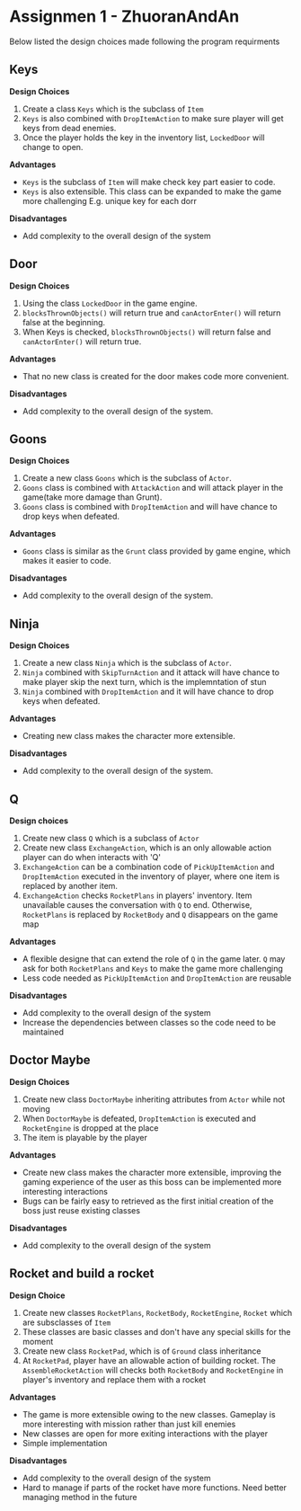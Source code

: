 # Assignmen 1 - ZhuoranAndAn

Below listed the design choices made following the program requirments

## Keys

**Design Choices**

1. Create a class `Keys` which is the subclass of `Item` 
2. `Keys` is also combined with `DropItemAction` to make sure player will get keys from dead enemies. 
3. Once the player holds the key in the inventory list, `LockedDoor` will change to open. 

**Advantages**

* `Keys` is the subclass of `Item` will make check key part easier to code. 
* `Keys` is also extensible. This class can be expanded to make the game more challenging E.g. unique key for each dorr

**Disadvantages**

* Add complexity to the overall design of the system


## Door 

**Design Choices**

1. Using the class `LockedDoor` in the game engine. 
2. `blocksThrownObjects()` will return true and `canActorEnter()` will return false at the beginning. 
3. When Keys is checked, `blocksThrownObjects()` will return false and `canActorEnter()` will return true. 

**Advantages**

* That no new class is created for the door makes code more convenient. 

**Disadvantages**

* Add complexity to the overall design of the system. 

## Goons 

**Design Choices** 

1. Create a new class `Goons` which is the subclass of `Actor`. 
2. `Goons` class is combined with `AttackAction` and will attack player in the game(take more damage than Grunt). 
3. `Goons` class is combined with `DropItemAction` and will have chance to drop keys when defeated. 

**Advantages**

* `Goons` class is similar as the `Grunt` class provided by game engine, which makes it easier to code. 

**Disadvantages**

* Add complexity to the overall design of the system. 

## Ninja 

**Design Choices**

1. Create a new class `Ninja` which is the subclass of `Actor`. 
2. `Ninja` combined with `SkipTurnAction` and it attack will have chance to make player skip the next turn, which is the implemntation of stun
3. `Ninja` combined with `DropItemAction` and it will have chance to drop keys when defeated. 

**Advantages**

* Creating new class makes the character more extensible. 

**Disadvantages** 

* Add complexity to the overall design of the system. 

## Q

**Design choices**
1.  Create new class `Q` which is a subclass of `Actor`
2.  Create new class `ExchangeAction`, which is an only allowable action player can do when interacts with 'Q'
3.  `ExchangeAction` can be a combination code of `PickUpItemAction` and `DropItemAction` executed in the inventory of player, where one item is replaced by another item. 
4.  `ExchangeAction` checks `RocketPlans` in players' inventory. Item unavailable causes the conversation with `Q` to end. Otherwise, `RocketPlans` is replaced by `RocketBody` and `Q` disappears on the game map

**Advantages**
*  A flexible designe that can extend the role of `Q` in the game later. `Q` may ask for both `RocketPlans` and `Keys` to make the game more challenging
*  Less code needed as `PickUpItemAction` and `DropItemAction` are reusable

**Disadvantages**
*  Add complexity to the overall design of the system
*  Increase the dependencies between classes so the code need to be maintained

## Doctor Maybe

**Design Choices**
1. Create new class `DoctorMaybe` inheriting attributes from `Actor` while not moving
2. When `DoctorMaybe` is defeated, `DropItemAction` is executed and `RocketEngine` is dropped at the place
3. The item is playable by the player

**Advantages**
*  Create new class makes the character more extensible, improving the gaming experience of the user as this boss can be implemented more interesting interactions
*  Bugs can be fairly easy to retrieved as the first initial creation of the boss just reuse existing classes

**Disadvantages**
*  Add complexity to the overall design of the system

## Rocket and build a rocket

**Design Choice**
1. Create new classes `RocketPlans`, `RocketBody`, `RocketEngine`, `Rocket` which are subsclasses of `Item`
2. These classes are basic classes and don't have any special skills for the moment
3. Create new class `RocketPad`, which is of `Ground` class inheritance
4. At `RocketPad`, player have an allowable action of building rocket. The `AssembleRocketAction` will checks both `RocketBody` and `RocketEngine` in player's inventory and replace them with a rocket

**Advantages**
*  The game is more extensible owing to the new classes. Gameplay is more interesting with mission rather than just kill enemies
*  New classes are open for more exiting interactions with the player
*  Simple implementation


**Disadvantages**
* Add complexity to the overall design of the system
* Hard to manage if parts of the rocket have more functions. Need better managing method in the future


